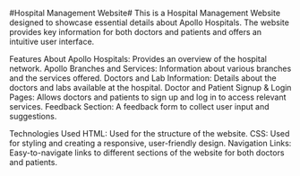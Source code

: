 #Hospital Management Website#
This is a Hospital Management Website designed to showcase essential details about Apollo Hospitals. The website provides key information for both doctors and patients and offers an intuitive user interface.

Features
About Apollo Hospitals: Provides an overview of the hospital network.
Apollo Branches and Services: Information about various branches and the services offered.
Doctors and Lab Information: Details about the doctors and labs available at the hospital.
Doctor and Patient Signup & Login Pages: Allows doctors and patients to sign up and log in to access relevant services.
Feedback Section: A feedback form to collect user input and suggestions.

Technologies Used
HTML: Used for the structure of the website.
CSS: Used for styling and creating a responsive, user-friendly design.
Navigation Links: Easy-to-navigate links to different sections of the website for both doctors and patients.
